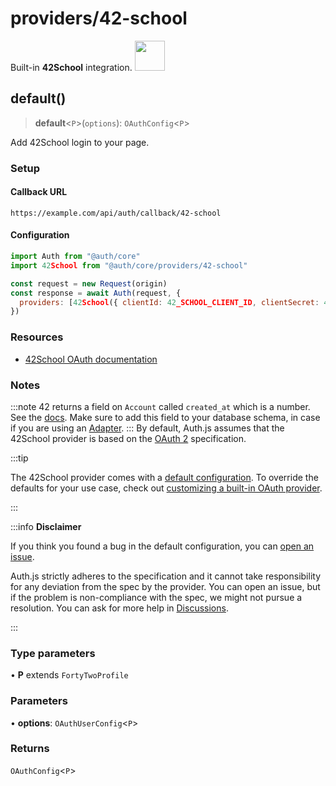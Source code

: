 # providers/42-school

<div style={{backgroundColor: "#fff", display: "flex", justifyContent: "space-between", color: "#000", padding: 16}}>
<span>Built-in <b>42School</b> integration.</span>
<a href="https://api.intra.42.fr//">
  <img style={{display: "block"}} src="https://authjs.dev/img/providers/42-school.svg" height="48" width="48"/>
</a>
</div>

## default()

> **default**\<`P`\>(`options`): `OAuthConfig`\<`P`\>

Add 42School login to your page.

### Setup

#### Callback URL
```
https://example.com/api/auth/callback/42-school
```

#### Configuration
```js
import Auth from "@auth/core"
import 42School from "@auth/core/providers/42-school"

const request = new Request(origin)
const response = await Auth(request, {
  providers: [42School({ clientId: 42_SCHOOL_CLIENT_ID, clientSecret: 42_SCHOOL_CLIENT_SECRET })],
})
```

### Resources

 - [42School OAuth documentation](https://api.intra.42.fr/apidoc/guides/web_application_flow)

### Notes

:::note
42 returns a field on `Account` called `created_at` which is a number. See the [docs](https://api.intra.42.fr/apidoc/guides/getting_started#make-basic-requests). Make sure to add this field to your database schema, in case if you are using an [Adapter](https://authjs.dev/reference/core/adapters).
:::
By default, Auth.js assumes that the 42School provider is
based on the [OAuth 2](https://www.rfc-editor.org/rfc/rfc6749.html) specification.

:::tip

The 42School provider comes with a [default configuration](https://github.com/nextauthjs/next-auth/blob/main/packages/core/src/providers/42-school.ts).
To override the defaults for your use case, check out [customizing a built-in OAuth provider](https://authjs.dev/guides/providers/custom-provider#override-default-options).

:::

:::info **Disclaimer**

If you think you found a bug in the default configuration, you can [open an issue](https://authjs.dev/new/provider-issue).

Auth.js strictly adheres to the specification and it cannot take responsibility for any deviation from
the spec by the provider. You can open an issue, but if the problem is non-compliance with the spec,
we might not pursue a resolution. You can ask for more help in [Discussions](https://authjs.dev/new/github-discussions).

:::

### Type parameters

• **P** extends `FortyTwoProfile`

### Parameters

• **options**: `OAuthUserConfig`\<`P`\>

### Returns

`OAuthConfig`\<`P`\>
